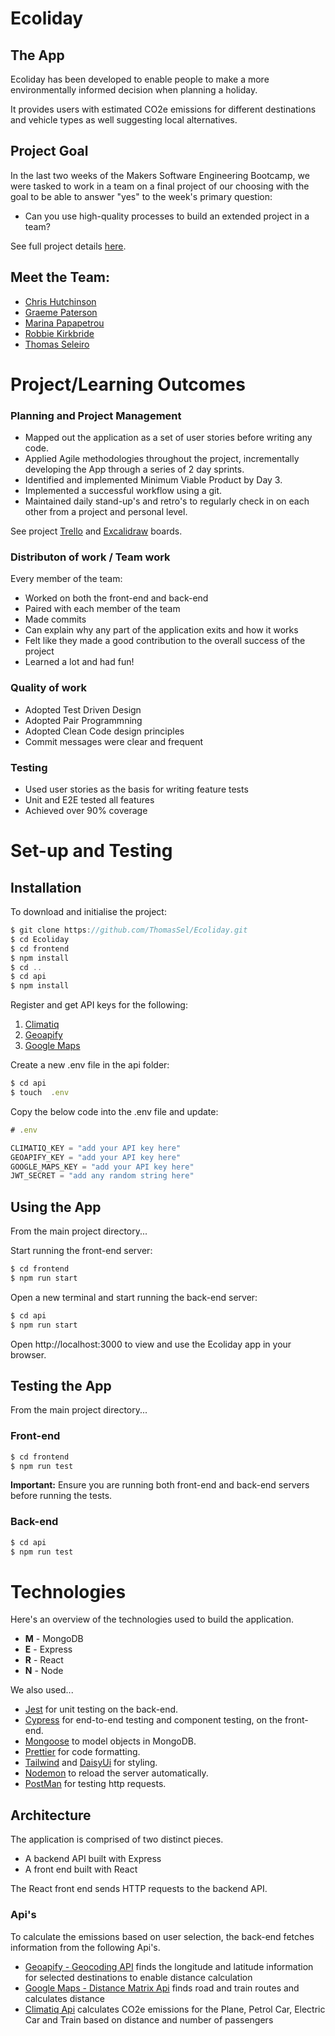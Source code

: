 # Ecoliday

## The App

Ecoliday has been developed to enable people to make a more environmentally informed decision when planning a holiday.

It provides users with estimated CO2e emissions for different destinations and vehicle types as well suggesting local alternatives.

## Project Goal

In the last two weeks of the Makers Software Engineering Bootcamp, we were tasked to work in a team on a final project of our choosing with the goal to be able to answer "yes" to the week's primary question:

- Can you use high-quality processes to build an extended project in a team?

See full project details [here](https://github.com/makersacademy/course/tree/main/final_projects).

## Meet the Team:

- [Chris Hutchinson](https://github.com/ChrisHutchinson1982)
- [Graeme Paterson](https://github.com/ghpaterson)
- [Marina Papapetrou](https://github.com/marinapapap)
- [Robbie Kirkbride](https://github.com/rkirkbride13)
- [Thomas Seleiro](https://github.com/ThomasSel)

# Project/Learning Outcomes

### Planning and Project Management

- Mapped out the application as a set of user stories before writing any code.
- Applied Agile methodologies throughout the project, incrementally developing the App through a series of 2 day sprints.
- Identified and implemented Minimum Viable Product by Day 3.
- Implemented a successful workflow using a git.
- Maintained daily stand-up's and retro's to regularly check in on each other from a project and personal level.

See project [Trello](https://trello.com/b/xs11BMfE/ecoliday) and [Excalidraw](https://excalidraw.com/#room=f8bbdbcc91f237e3ef39,SqHFMgoQRtON_2ZdzQh5JA) boards.

### Distributon of work / Team work

Every member of the team:

- Worked on both the front-end and back-end
- Paired with each member of the team
- Made commits
- Can explain why any part of the application exits and how it works
- Felt like they made a good contribution to the overall success of the project
- Learned a lot and had fun!

### Quality of work

- Adopted Test Driven Design
- Adopted Pair Programmning
- Adopted Clean Code design principles
- Commit messages were clear and frequent

### Testing

- Used user stories as the basis for writing feature tests
- Unit and E2E tested all features
- Achieved over 90% coverage

# Set-up and Testing

## Installation

To download and initialise the project:

```js
$ git clone https://github.com/ThomasSel/Ecoliday.git
$ cd Ecoliday
$ cd frontend
$ npm install
$ cd ..
$ cd api
$ npm install
```

Register and get API keys for the following:

1. [Climatiq](https://auth.climatiq.io/login?state=hKFo2SBQSVRRNlJkOW9nOTBNaEZ4SE1WZEVRUTlCWnFQNFNPb6FupWxvZ2luo3RpZNkgdVBSa0J0LW1LZ3BzTVJlTWRBWlR6WVVnZ1Jwa0MtMESjY2lk2SB4YUZPelhha3M4TmRwdkRUdDVIQjZCSWJTd2dlNFFVQw&client=xaFOzXaks8NdpvDTt5HB6BIbSwge4QUC&protocol=oauth2&scope=openid%20profile%20email&response_type=code&redirect_uri=https%3A%2F%2Fapp.climatiq.io%2Fapi%2Fauth%2Fcallback&screen_hint=signup&nonce=rN62ZZVzYJhS5lDQKnAshqknTdrXR8g7vCtPuOROICY&code_challenge=GPwm8IRDgkORGUvNacYhGvWQGT-6gPYqN-Cv3fk85bo&code_challenge_method=S256)
2. [Geoapify](https://myprojects.geoapify.com/projects)
3. [Google Maps](https://developers.google.com/maps/documentation/distance-matrix/cloud-setup)

Create a new .env file in the api folder:

```js
$ cd api
$ touch  .env
```

Copy the below code into the .env file and update:

```js
# .env

CLIMATIQ_KEY = "add your API key here"
GEOAPIFY_KEY = "add your API key here"
GOOGLE_MAPS_KEY = "add your API key here"
JWT_SECRET = "add any random string here"
```

## Using the App

From the main project directory...

Start running the front-end server:

```js
$ cd frontend
$ npm run start
```

Open a new terminal and start running the back-end server:

```js
$ cd api
$ npm run start
```

Open http://localhost:3000 to view and use the Ecoliday app in your browser.

## Testing the App

From the main project directory...

### Front-end

```js
$ cd frontend
$ npm run test
```

**Important:** Ensure you are running both front-end and back-end servers before running the tests.

### Back-end

```js
$ cd api
$ npm run test
```

# Technologies

Here's an overview of the technologies used to build the application.

- **M** - MongoDB
- **E** - Express
- **R** - React
- **N** - Node

We also used...

- [Jest](https://jestjs.io/) for unit testing on the back-end.
- [Cypress](https://www.cypress.io/) for end-to-end testing and component testing, on the front-end.
- [Mongoose](https://mongoosejs.com) to model objects in MongoDB.
- [Prettier](https://prettier.io) for code formatting.
- [Tailwind](https://tailwindcss.com) and [DaisyUi](https://daisyui.com) for styling.
- [Nodemon](https://nodemon.io/) to reload the server automatically.
- [PostMan](https://www.postman.com) for testing http requests.

## Architecture

The application is comprised of two distinct pieces.

- A backend API built with Express
- A front end built with React

The React front end sends HTTP requests to the backend API.

### Api's

To calculate the emissions based on user selection, the back-end fetches information from the following Api's.

- [Geoapify - Geocoding API](https://www.geoapify.com/geocoding-api) finds the longitude and latitude information for selected destinations to enable distance calculation
- [Google Maps - Distance Matrix Api](https://developers.google.com/maps/documentation/distance-matrix) finds road and train routes and calculates distance
- [Climatiq Api](https://www.climatiq.io) calculates CO2e emissions for the Plane, Petrol Car, Electric Car and Train based on distance and number of passengers

